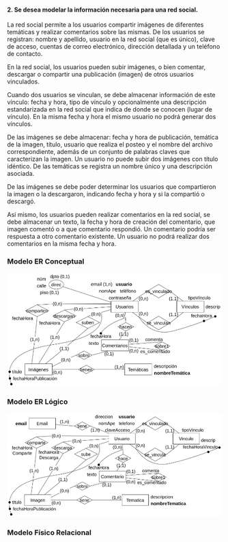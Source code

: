#### 2. Se desea modelar la información necesaria para una red social. 

La red social permite a los usuarios compartir imágenes de diferentes temáticas y realizar comentarios sobre las mismas. De los usuarios se registran: nombre y apellido, usuario en la red social (que es único), clave de acceso, cuentas de correo electrónico, dirección detallada y un teléfono de contacto.

En la red social, los usuarios pueden subir imágenes, o bien comentar, descargar o compartir una publicación (imagen) de otros usuarios vinculados.

Cuando dos usuarios se vinculan, se debe almacenar información de este vínculo: fecha y hora, tipo de vínculo y opcionalmente una descripción estandarizada en la red social que indica de donde se conocen (lugar de vínculo). En la misma fecha y hora el mismo usuario no podrá generar dos vínculos.

De las imágenes se debe almacenar: fecha y hora de publicación, temática de la imagen, título, usuario que realiza el posteo y el nombre del archivo correspondiente, además de un conjunto de palabras claves que caracterizan la imagen. Un usuario no puede subir dos imágenes con título idéntico. De las temáticas se registra un nombre único y una descripción asociada.

De las imágenes se debe poder determinar los usuarios que compartieron la imagen o la descargaron, indicando fecha y hora y si la compartió o descargó.

Así mismo, los usuarios pueden realizar comentarios en la red social, se debe almacenar un texto, la fecha y hora de creación del comentario, que imagen comentó o a que comentario respondió. Un comentario podría ser respuesta a otro comentario existente. Un usuario no podrá realizar dos comentarios en la misma fecha y hora. 

### Modelo ER Conceptual
![ejercicio2_Conceptual](../../Practica2/Parte1/drawios-png/ejercicio02P2_Conceptual.drawio.png)

### Modelo ER Lógico
![ejercicio2_Lógico](../../Practica2/Parte1/drawios-png/ejercicio02P2_Logico.drawio.png)

### Modelo Físico Relacional

